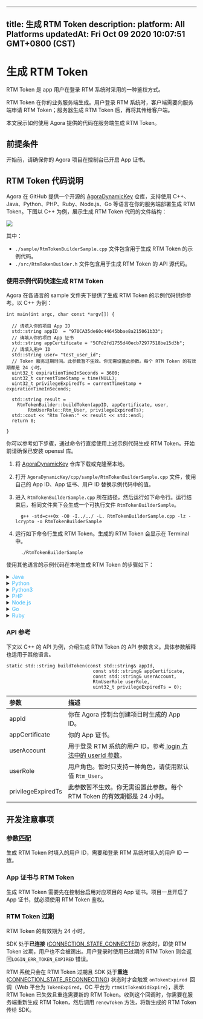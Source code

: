 
---
title: 生成 RTM Token
description: 
platform: All Platforms
updatedAt: Fri Oct 09 2020 10:07:51 GMT+0800 (CST)
---
# 生成 RTM Token
RTM Token 是 app 用户在登录 RTM 系统时采用的一种鉴权方式。

RTM Token 在你的业务服务端生成。用户登录 RTM 系统时，客户端需要向服务端申请 RTM Token；服务器生成 RTM Token 后，再将其传给客户端。

本文展示如何使用 Agora 提供的代码在服务端生成 RTM Token。

## 前提条件

开始前，请确保你的 Agora 项目在控制台已开启 App 证书。

## RTM Token 代码说明

Agora 在 GitHub 提供一个开源的 [AgoraDynamicKey](https://github.com/AgoraIO/Tools/tree/master/DynamicKey/AgoraDynamicKey) 仓库，支持使用 C++、Java、Python、PHP、Ruby、Node.js、Go 等语言在你的服务端部署生成 RTM Token。下图以 C++ 为例，展示生成 RTM Token 代码的文件结构：

![](https://web-cdn.agora.io/docs-files/1602234153464)

其中：

- `./sample/RtmTokenBuilderSample.cpp` 文件包含用于生成 RTM Token 的示例代码。
- `./src/RtmTokenBuilder.h` 文件包含用于生成 RTM Token 的 API 源代码。

### 使用示例代码快速生成 RTM Token

Agora 在各语言的 sample 文件夹下提供了生成 RTM Token 的示例代码供你参考。以 C++ 为例：

```
int main(int argc, char const *argv[]) {
 
  // 请填入你的项目 App ID
  std::string appID  = "970CA35de60c44645bbae8a215061b33";
  // 请填入你的项目 App 证书
  std::string appCertificate = "5CFd2fd1755d40ecb72977518be15d3b";
  // 请填入用户 ID
  std::string user= "test_user_id";
  // Token 服务过期时间。此参数暂不生效。你无需设置此参数。每个 RTM Token 的有效期都是 24 小时。
  uint32_t expirationTimeInSeconds = 3600;
  uint32_t currentTimeStamp = time(NULL);
  uint32_t privilegeExpiredTs = currentTimeStamp + expirationTimeInSeconds;
 
  std::string result =
    RtmTokenBuilder::buildToken(appID, appCertificate, user,
        RtmUserRole::Rtm_User, privilegeExpiredTs);
  std::cout << "Rtm Token:" << result << std::endl;
  return 0;
 
}
```

你可以参考如下步骤，通过命令行直接使用上述示例代码生成 RTM Token。开始前请确保已安装 openssl 库。

1. 将 [AgoraDynamicKey](https://github.com/AgoraIO/Tools/tree/master/DynamicKey/AgoraDynamicKey) 仓库下载或克隆至本地。

2. 打开 `AgoraDynamicKey/cpp/sample/RtmTokenBuilderSample.cpp` 文件，使用自己的 App ID、App 证书、用户 ID 替换示例代码中的值。

3. 进入 `RtmTokenBuilderSample.cpp` 所在路径，然后运行如下命令行。运行结束后，相同文件夹下会生成一个可执行文件 `RtmTokenBuilderSample`。

   ```shell
	 g++ -std=c++0x -O0 -I../../ -L. RtmTokenBuilderSample.cpp -lz -lcrypto -o RtmTokenBuilderSample
	 ```

4. 运行如下命令行生成 RTM Token。生成的 RTM Token 会显示在 Terminal 中。

   ```shell
	 ./RtmTokenBuilderSample
	 ```

使用其他语言的示例代码在本地生成 RTM Token 的步骤如下：

 <details>
	<summary><font color="#3ab7f8">Java</font></summary>
开始前确保已安装 Java IDE。
	<ol>
		<li>将 <a href="https://github.com/AgoraIO/Tools/tree/master/DynamicKey/AgoraDynamicKey">AgoraDynamicKey</a> 仓库下载或克隆至本地。</li>
		<li>在你的 Java IDE 中打开 <code>AgoraDynamicKey/java</code> 文件。</li>
		<li>打开 <code>AgoraDynamicKey/java/src/io/agora/sample/RtmTokenBuilderSample.java</code> 文件。使用自己的 App ID、App 证书、用户 ID 替换示例代码中的值。</li>
		<li>在你的 Java IDE 中运行项目。生成的 RTM Token 会显示在 IDE 中。</li>
	</ol>
</details>


<details>
	<summary><font color="#3ab7f8">Python</font></summary>
开始前请确保已安装 Python 2，且运行环境为 Python 2。你可以运行如下命令行查询当前 Python 版本。
<pre><code>python -V</code></pre>
	<ol>
		<li>将 <a href="https://github.com/AgoraIO/Tools/tree/master/DynamicKey/AgoraDynamicKey">AgoraDynamicKey</a> 仓库下载或克隆至本地。</li>
		<li>打开 <code>AgoraDynamicKey/python/sample/RtmTokenBuilderSample.py</code> 文件。使用自己的 App ID、App 证书、用户 ID 替换示例代码中的值。</li>
		<li>进入 <code>RtmTokenBuilderSample.py</code> 所在路径，然后运行如下命令行生成 RTM Token。 生成的 RTM Token 会显示在 Terminal 中。
			<pre><code>python RtmTokenBuilderSample.py</code></pre>
		</li>
	</ol>
</details>

<details>
	<summary><font color="#3ab7f8">Python3</font></summary>
开始前请确保已安装 Python 3，且运行环境为 Python 3。你可以运行如下命令行查询当前 Python 版本。
<pre><code>python -V</code></pre>
	<ol>
		<li>将 <a href="https://github.com/AgoraIO/Tools/tree/master/DynamicKey/AgoraDynamicKey">AgoraDynamicKey</a> 仓库下载或克隆至本地。</li>
		<li>打开 <code>AgoraDynamicKey/python/sample/RtmTokenBuilderSample.py</code> 文件。使用自己的 App ID、App 证书、用户 ID 替换示例代码中的值。</li>
		<li>进入 <code>RtmTokenBuilderSample.py</code> 所在路径，然后运行如下命令行生成 RTM Token。 生成的 RTM Token 会显示在 Terminal 中。
			<pre><code>python RtmTokenBuilderSample.py</code></pre>
		</li>
	</ol>
</details>

<details>
	<summary><font color="#3ab7f8">PHP</font></summary>
开始前请确保已安装最新版本的 PHP。
	<ol>
		<li>将 <a href="https://github.com/AgoraIO/Tools/tree/master/DynamicKey/AgoraDynamicKey">AgoraDynamicKey</a> 仓库下载或克隆至本地。</li>
		<li>打开 <code>AgoraDynamicKey/sample/RtmTokenBuilderSample.php</code> 文件。使用自己的 App ID、App 证书、用户 ID 替换示例代码中的值。</li>
		<li>进入 <code>RtmTokenBuilderSample.php</code> 所在路径，然后运行如下命令行生成 RTM Token。 生成的 RTM Token 会显示在 Terminal 中。
			<pre><code>php RtmTokenBuilderSample.php</code></pre>
		</li>
	</ol>
</details>

<details>
	<summary><font color="#3ab7f8">Node.js</font></summary>
开始前请确保已安装最新版本的 Node.js LTS 版本。
	<ol>
		<li>运行如下命令行安装 Node.js 依赖。
			<pre><code>npm install</code></pre>
		</li>
		<li>将 <a href="https://github.com/AgoraIO/Tools/tree/master/DynamicKey/AgoraDynamicKey">AgoraDynamicKey</a> 仓库下载或克隆至本地。</li>
		<li>打开 <code>AgoraDynamicKey/nodejs/sample/RtmTokenBuilderSample.js</code> 文件。使用自己的 App ID、App 证书、用户 ID 替换示例代码中的值。</li>
		<li>进入 <code>RtmTokenBuilderSample.js</code> 所在路径，然后运行如下命令行生成 RTM Token。 生成的 RTM Token 会显示在 Terminal 中。
			<pre><code>node RtmTokenBuilderSample.js</code></pre>
		</li>
	</ol>
</details>

<details>
	<summary><font color="#3ab7f8">Go</font></summary>
开始前请确保已安装最新版本的 Golang。
	<ol>
		<li>将 <a href="https://github.com/AgoraIO/Tools/tree/master/DynamicKey/AgoraDynamicKey">AgoraDynamicKey</a> 仓库下载或克隆至本地。</li>
		<li>打开 <code>AgoraDynamicKey/go/sample/RtmTokenBuilder/sample.go</code> 文件。使用自己的 App ID、App 证书、用户 ID 替换示例代码中的值。</li>
		<li>进入 <code>sample.go</code> 所在路径，然后运行如下命令行。 运行结束后，相同文件夹下会生成一个可执行文件 <code>RtmTokenBuilder</code>。
			<pre><code>go build</code></pre>
		</li>
		<li>运行如下命令行生成 Token。生成的 Token 会显示在 Terminal 中。
			<pre><code>./RtmTokenBuilder</code></pre>
		</li>
	</ol>
</details>

<details>
	<summary><font color="#3ab7f8">Ruby</font></summary>
开始前请确保已安装 Ruby v1.9 及以上。你可以通过如下命令行查询当前的 Ruby 版本。
	<pre><code>ruby -version</code></pre>
	<ol>
		<li>将 <a href="https://github.com/AgoraIO/Tools/tree/master/DynamicKey/AgoraDynamicKey">AgoraDynamicKey</a> 仓库下载或克隆至本地。</li>
		<li>打开 <code>AgoraDynamicKey/ruby/sample/rtm_token_builder_sample.rb</code> 文件。使用自己的 App ID、App 证书、用户 ID 替换示例代码中的值。</li>
		<li>进入 <code>rtm_token_builder_sample.rb</code> 所在路径，然后运行如下命令行生成 Token。生成的 Token 会显示在 Terminal 中。
			<pre><code>ruby rtm_token_builder_sample.rb</code></pre>
		</li>
	</ol>
</details>

### API 参考

下文以 C++ 的 API 为例，介绍生成 RTM Token 的 API 参数含义。具体参数解释也适用于其他语言。

```
static std::string buildToken(const std::string& appId,
								const std::string& appCertificate,
								const std::string& userAccount,
								RtmUserRole userRole,
								uint32_t privilegeExpiredTs = 0);
```

| 参数               | 描述                                                         |
| :----------------- | :----------------------------------------------------------- |
| appId              | 你在 Agora 控制台创建项目时生成的 App ID。                   |
| appCertificate     | 你的 App 证书。                                              |
| userAccount        | 用于登录 RTM 系统的用户 ID。参考[ login 方法中的 userId 参数](https://docs.agora.io/cn/Real-time-Messaging/API%20Reference/RTM_cpp/classagora_1_1rtm_1_1_i_rtm_service.html#a2433a0babbed76ab87084d131227346b)。                                            |
| userRole           | 用户角色。暂时只支持一种角色，请使用默认值 `Rtm_User`。      |
| privilegeExpiredTs | 此参数暂不生效。你无需设置此参数。每个 RTM Token 的有效期都是 24 小时。 |

## 开发注意事项

### 参数匹配

生成 RTM Token 时填入的用户 ID，需要和登录 RTM 系统时填入的用户 ID 一致。

### App 证书与 RTM Token

生成 RTM Token 需要先在控制台启用对应项目的 App 证书。项目一旦开启了 App 证书，就必须使用 RTM Token 鉴权。

### RTM Token 过期

RTM Token 的有效期为 24 小时。

SDK 处于**已连接** ([CONNECTION_STATE_CONNECTED](../../cn/Real-time-Messaging/reconnecting_cpp.md)) 状态时，即使 RTM Token 过期，用户也不会被踢出。用户登录时使用已过期的 RTM Token 则会返回`LOGIN_ERR_TOKEN_EXPIRED` 错误。

RTM 系统只会在 RTM Token 过期且 SDK 处于**重连** ([CONNECTION_STATE_RECONNECTING](../../cn/Real-time-Messaging/reconnecting_cpp.md)) 状态时才会触发 `onTokenExpired `回调（Web 平台为 `TokenExpired`，OC 平台为 `rtmKitTokenDidExpire`），表示 RTM Token 已失效且重连需要新的 RTM Token。收到这个回调时，你需要在服务端重新生成 RTM Token，然后调用 `renewToken` 方法，将新生成的 RTM Token 传给 SDK。
